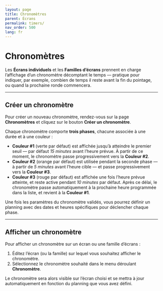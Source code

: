 ```yaml
---
layout: page
title: Chronomètres
parent: Écrans
permalink: timers/
nav_order: 500
lang: fr
---
```


# Chronomètres

Les **Écrans individuels** et les **Familles d’écrans** prennent en charge l’affichage d’un chronomètre décomptant le temps — pratique pour indiquer, par exemple, combien de temps il reste avant la fin du pointage, ou quand la prochaine ronde commencera.

---

## Créer un chronomètre

Pour créer un nouveau chronomètre, rendez-vous sur la page **Chronomètres** et cliquez sur le bouton **Créer un chronomètre**.

Chaque chronomètre comporte **trois phases**, chacune associée à une durée et à une couleur :

- **Couleur #1** (verte par défaut) est affichée jusqu’à atteindre le premier seuil — par défaut _15 minutes_ avant l’heure prévue. À partir de ce moment, le chronomètre passe progressivement vers la **Couleur #2**.
- **Couleur #2** (orange par défaut) est utilisée pendant la seconde phase — à partir de _5 minutes_ avant l’heure cible — et passe progressivement vers la **Couleur #3**.
- **Couleur #3** (rouge par défaut) est affichée une fois l’heure prévue atteinte, et reste active pendant _10 minutes_ par défaut.
  Après ce délai, le chronomètre passe automatiquement à la prochaine heure programmée dans la liste, et revient à la **Couleur #1**.

Une fois les paramètres du chronomètre validés, vous pourrez définir un planning avec des dates et heures spécifiques pour déclencher chaque phase.

---

## Afficher un chronomètre

Pour afficher un chronomètre sur un écran ou une famille d’écrans :

1. Éditez l’écran (ou la famille) sur lequel vous souhaitez afficher le chronomètre.
2. Sélectionnez le chronomètre souhaité dans le menu déroulant **Chronomètre**.

Le chronomètre sera alors visible sur l’écran choisi et se mettra à jour automatiquement en fonction du planning que vous avez défini.
